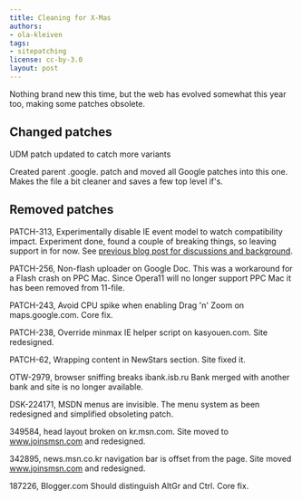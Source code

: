 ```yaml
---
title: Cleaning for X-Mas
authors:
- ola-kleiven
tags:
- sitepatching
license: cc-by-3.0
layout: post
---
```

Nothing brand new this time, but the web has evolved somewhat this year too, making some patches obsolete.

## Changed patches



UDM patch updated to catch more variants

Created parent .google. patch and moved all Google patches into this one. Makes the file a bit cleaner and saves a few top level if&#39;s.

## Removed patches



PATCH-313, Experimentally disable IE event model to watch compatibility impact. Experiment done, found a couple of breaking things, so leaving support in for now. See <a href="http://my.opera.com/sitepatching/blog/show.dml/21280702" target="_blank">previous blog post for discussions and background</a>.

PATCH-256, Non-flash uploader on Google Doc. This was a workaround for a Flash crash on PPC Mac. Since Opera11 will no longer support PPC Mac it has been removed from 11-file.

PATCH-243, Avoid CPU spike when enabling Drag &#39;n&#39; Zoom on maps.google.com. Core fix.

PATCH-238, Override minmax IE helper script on kasyouen.com. Site redesigned.

PATCH-62, Wrapping content in NewStars section. Site fixed it.

OTW-2979, browser sniffing breaks ibank.isb.ru Bank merged with another bank and site is no longer available.

DSK-224171, MSDN menus are invisible. The menu system as been redesigned and simplified obsoleting patch.

349584, head layout broken on kr.msn.com. Site moved to www.joinsmsn.com and redesigned.

342895, news.msn.co.kr navigation bar is offset from the page. Site moved www.joinsmsn.com and redesigned.

187226, Blogger.com Should distinguish AltGr and Ctrl. Core fix.
